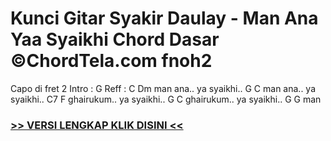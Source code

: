 
 # Kunci Gitar Syakir Daulay - Man Ana Yaa Syaikhi Chord Dasar ©ChordTela.com fnoh2


Capo di fret 2 Intro : G Reff : C Dm man ana.. ya syaikhi.. G C man ana.. ya syaikhi.. C7 F ghairukum.. ya syaikhi.. G C ghairukum.. ya syaikhi.. G G man

###  <a href="https://shortlighzx.web.app?sq=Kunci Gitar Syakir Daulay - Man Ana Yaa Syaikhi Chord Dasar ©ChordTela.com"> >> VERSI LENGKAP KLIK DISINI << </a>
